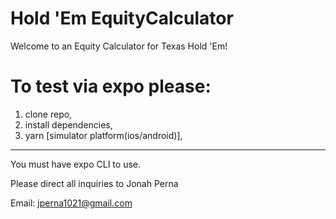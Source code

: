 # Hold 'Em EquityCalculator

Welcome to an Equity Calculator for Texas Hold 'Em!


# To test via expo please:  

  1. clone repo,
  2. install dependencies,
  3. yarn [simulator platform(ios/android)],
  
--------
You must have expo CLI to use.

Please direct all inquiries to Jonah Perna

Email: jperna1021@gmail.com
